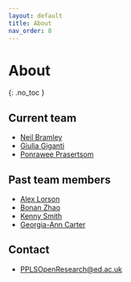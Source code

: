 ```yaml
---
layout: default
title: About
nav_order: 8
---
```


# About
{: .no_toc }

## Current team

* [Neil Bramley](https://www.bramleylab.ppls.ed.ac.uk/member/neil/)
* [Giulia Giganti](https://www.ed.ac.uk/profile/giulia-giganti)
* [Ponrawee Prasertsom](https://ponraw.ee/)

## Past team members

* [Alex Lorson](https://alex-lorson.github.io)
* [Bonan Zhao](https://zhaobn.github.io)
* [Kenny Smith](http://www.lel.ed.ac.uk/~kenny/)
* [Georgia-Ann Carter](https://gacarter.github.io/)

## Contact

* PPLSOpenResearch@ed.ac.uk
